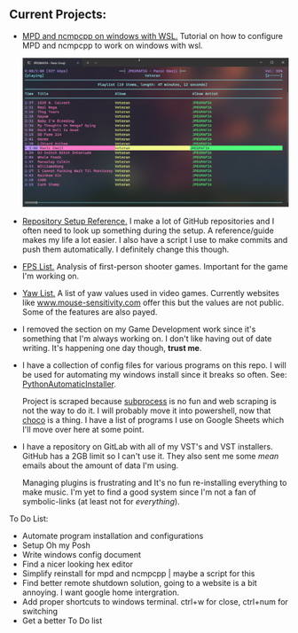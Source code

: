 ## Current Projects:
*  [MPD and ncmpcpp on windows with WSL.](https://github.com/zX3no/ncmpcppOnWindows)
     Tutorial on how to configure MPD and ncmpcpp to work on windows with wsl.

     ![](https://github.com/zX3no/zX3no/blob/main/Images/ncmpcpp.png?raw=true)

*  [Repository Setup Reference.](https://github.com/zX3no/zX3no/blob/main/Writing/Repo%20Setup.md)
     I make a lot of GitHub repositories and I often need to look up something during the setup. A reference/guide makes my life a lot easier. I also have a script I use to make commits and push them automatically. I definitely change this though. 

* [FPS List.](https://github.com/zX3no/zX3no/blob/main/Writing/FPS%20List.md)
    Analysis of first-person shooter games. Important for the game I'm working on.

*  [Yaw List.](https://github.com/zX3no/zX3no/blob/main/Writing/Yaw%20List.md)
     A list of yaw values used in video games. Currently websites like www.mouse-sensitivity.com offer this but the values are not public. Some of the features are also payed.

* I removed the section on my Game Development work since it's something that I'm always working on. I don't like having out of date writing. It's happening one day though, **trust me**.

*  I have a collection of config files for various programs on this repo. I will be used for automating my windows install since it breaks so often. See: [PythonAutomaticInstaller](https://github.com/zX3no/PythonAutomaticInstaller). 

    Project is scraped because [subprocess](https://docs.python.org/3/library/subprocess.html) is no fun and web scraping is not the way to do it. I will probably move it into powershell, now that [choco](https://chocolatey.org/) is a thing. I have a list of programs I use on Google Sheets which I'll move over here at some  point.

* I have a repository on GitLab with all of my VST's and VST installers. GitHub has a 2GB limit so I can't use it. They also sent me some *mean* emails about the amount of data I'm using. 

    Managing plugins is frustrating and It's no fun re-installing everything to make music. I'm yet to find a good system since I'm not a fan of symbolic-links (at least not for *everything*).

To Do List:
* Automate program installation and configurations
* Setup Oh my Posh
* Write windows config document
* Find a nicer looking hex editor
* Simplify reinstall for mpd and ncmpcpp | maybe a script for this
* Find better remote shutdown solution, going to a website is a bit annoying. I want google home intergration.
* Add proper shortcuts to windows terminal. ctrl+w for close, ctrl+num for switching 
* Get a better To Do list